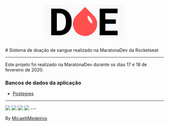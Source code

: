 <h1 align="center">
<img src="https://raw.githubusercontent.com/MicaelliMedeiros/Doe/master/public/logo.png">
</h1>
# Sistema de doação de sangue realizado na MaratonaDev da Rocketseat

---

Este projeto foi realizado na MaratonaDev durante os dias 17 e 18 de fevereiro de 2020.


### Bancos de dados da aplicação
- [Postegres](https://github.com/postgres/postgres)

---

<img src="https://user-images.githubusercontent.com/54600663/74799192-a0930c00-52ae-11ea-82ac-9c21ef064833.png">
<img src="https://user-images.githubusercontent.com/54600663/74799190-9f61df00-52ae-11ea-8390-02c9630b8b5d.png">
<img src="https://user-images.githubusercontent.com/54600663/74799191-9ffa7580-52ae-11ea-8654-d0a5bb59c6a2.png">
<img src="https://user-images.githubusercontent.com/54600663/74799193-a0930c00-52ae-11ea-8c3e-cf66e327e51f.png">
---


By [MicaelliMedeiros](https://www.linkedin.com/in/micaellimedeiros/)


